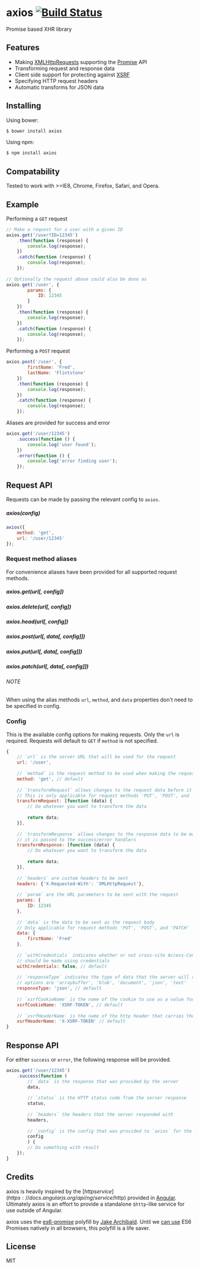 # axios [![Build Status](https://travis-ci.org/mzabriskie/axios.svg?branch=master)](https://travis-ci.org/mzabriskie/axios)

Promise based XHR library

## Features

- Making [XMLHttpRequests](https://developer.mozilla.org/en-US/docs/Web/API/XMLHttpRequest) supporting the [Promise](https://developer.mozilla.org/en-US/docs/Web/JavaScript/Reference/Global_Objects/Promise) API
- Transforming request and response data
- Client side support for protecting against [XSRF](http://en.wikipedia.org/wiki/Cross-site_request_forgery)
- Specifying HTTP request headers
- Automatic transforms for JSON data

## Installing

Using bower:

```bash
$ bower install axios
```

Using npm:

```bash
$ npm install axios
```

## Compatability

Tested to work with >=IE8, Chrome, Firefox, Safari, and Opera.

## Example

Performing a `GET` request

```js
// Make a request for a user with a given ID
axios.get('/user?ID=12345')
	.then(function (response) {
		console.log(response);
	})
	.catch(function (response) {
		console.log(response);
	});
	
// Optionally the request above could also be done as
axios.get('/user', {
		params: {
			ID: 12345
		}
	})
	.then(function (response) {
		console.log(response);
	})
	.catch(function (response) {
		console.log(response);
	});
```

Performing a `POST` request

```js
axios.post('/user', {
		firstName: 'Fred',
		lastName: 'Flintstone'
	})
	.then(function (response) {
		console.log(response);
	})
	.catch(function (response) {
		console.log(response);
	});
```

Aliases are provided for success and error

```js
axios.get('/user/12345')
	.success(function () {
		console.log('user found');
	})
	.error(function () {
		console.log('error finding user');
	});
```

## Request API

Requests can be made by passing the relevant config to `axios`.

##### axios(config)

```js
axios({
	method: 'get',
	url: '/user/12345'
});
```

### Request method aliases

For convenience aliases have been provided for all supported request methods.

##### axios.get(url[, config])
##### axios.delete(url[, config])
##### axios.head(url[, config])
##### axios.post(url[, data[, config]])
##### axios.put(url[, data[, config]])
##### axios.patch(url[, data[, config]])

###### NOTE
When using the alias methods `url`, `method`, and `data` properties don't need to be specified in config.

### Config

This is the available config options for making requests. Only the `url` is required. Requests will default to `GET` if `method` is not specified.

```js
{
	// `url` is the server URL that will be used for the request
	url: '/user',
	
	// `method` is the request method to be used when making the request
	method: 'get', // default
	
	// `transformRequest` allows changes to the request data before it is sent to the server
	// This is only applicable for request methods 'PUT', 'POST', and 'PATCH'
	transformRequest: [function (data) {
		// Do whatever you want to transform the data
		
		return data;
	}],
	
	// `transformResponse` allows changes to the response data to be made before
	// it is passed to the success/error handlers
	transformResponse: [function (data) {
		// Do whatever you want to transform the data
		
		return data;
	}],
	
	// `headers` are custom headers to be sent
	headers: {'X-Requested-With': 'XMLHttpRequest'},
	
	// `param` are the URL parameters to be sent with the request
	params: {
		ID: 12345
	},
	
	// `data` is the data to be sent as the request body
	// Only applicable for request methods 'PUT', 'POST', and 'PATCH'
	data: {
		firstName: 'Fred'
	},
	
	// `withCredentials` indicates whether or not cross-site Access-Control requests
	// should be made using credentials
	withCredentials: false, // default
	
	// `responseType` indicates the type of data that the server will respond with
	// options are 'arraybuffer', 'blob', 'document', 'json', 'text'
	responseType: 'json', // default
	
	// `xsrfCookieName` is the name of the cookie to use as a value for xsrf token
	xsrfCookieName: 'XSRF-TOKEN', // default
	
	// `xsrfHeaderName` is the name of the http header that carries the xsrf token value
	xsrfHeaderName: 'X-XSRF-TOKEN' // default
}
```

## Response API

For either `success` or `error`, the following response will be provided.

```js
axios.get('/user/12345')
	.success(function (
		// `data` is the response that was provided by the server
		data,
		
		// `status` is the HTTP status code from the server response
		status,
		
		// `headers` the headers that the server responded with
		headers,
		
		// `config` is the config that was provided to `axios` for the request
		config
		) {
		// Do something with result
	});
}
```

## Credits

axios is heavily inspired by the [$http service](https://docs.angularjs.org/api/ng/service/$http) provided in [Angular](https://angularjs.org/). Ultimately axios is an effort to provide a standalone `$http`-like service for use outside of Angular.

axios uses the [es6-promise](https://github.com/jakearchibald/es6-promise) polyfill by [Jake Archibald](https://github.com/jakearchibald). Until we [can use](http://caniuse.com/promises) ES6 Promises natively in all browsers, this polyfill is a life saver.

## License

MIT